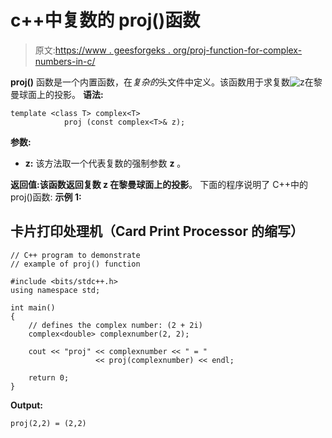 # c++中复数的 proj()函数

> 原文:[https://www . geesforgeks . org/proj-function-for-complex-numbers-in-c/](https://www.geeksforgeeks.org/proj-function-for-complex-numbers-in-c/)

**proj()** 函数是一个内置函数，在*复杂的*头文件中定义。该函数用于求复数![z  ](img/1859c931c8589697dda65dbf5bf5e51a.png "Rendered by QuickLaTeX.com")在黎曼球面上的投影。
**语法:**

```
template <class T> complex<T> 
            proj (const complex<T>& z);
```

**参数:**

*   **z:** 该方法取一个代表复数的强制参数 **z** 。

**返回值:**该函数返回复数 z 在黎曼球面上的**投影**。
下面的程序说明了 C++中的 proj()函数:
**示例 1:**

## 卡片打印处理机（Card Print Processor 的缩写）

```
// C++ program to demonstrate
// example of proj() function

#include <bits/stdc++.h>
using namespace std;

int main()
{
    // defines the complex number: (2 + 2i)
    complex<double> complexnumber(2, 2);

    cout << "proj" << complexnumber << " = "
                   << proj(complexnumber) << endl;

    return 0;
}
```

**Output:** 

```
proj(2,2) = (2,2)
```